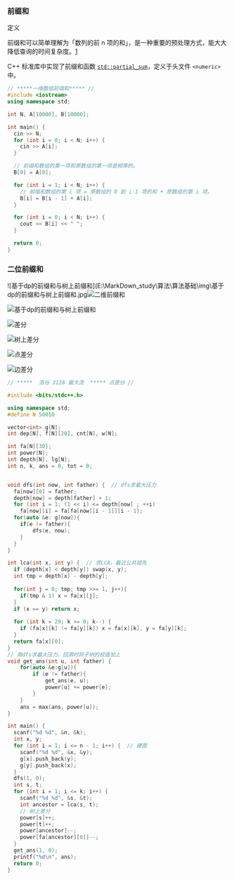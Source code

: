 ### 前缀和

定义

前缀和可以简单理解为「数列的前 n 项的和」，是一种重要的预处理方式，能大大降低查询的时间复杂度。[1](https://oi-wiki.org/basic/prefix-sum/#fn:note1)

C++ 标准库中实现了前缀和函数 [`std::partial_sum`](https://zh.cppreference.com/w/cpp/algorithm/partial_sum)，定义于头文件 `<numeric>` 中。

~~~~c++
// *****一维数组前缀和***** //
#include <iostream>
using namespace std;

int N, A[10000], B[10000];

int main() {
  cin >> N;
  for (int i = 0; i < N; i++) {
    cin >> A[i];
  }

  // 前缀和数组的第一项和原数组的第一项是相等的。
  B[0] = A[0];

  for (int i = 1; i < N; i++) {
    // 前缀和数组的第 i 项 = 原数组的 0 到 i-1 项的和 + 原数组的第 i 项。
    B[i] = B[i - 1] + A[i];
  }

  for (int i = 0; i < N; i++) {
    cout << B[i] << " ";
  }

  return 0;
}
~~~~

### 二位前缀和

![基于dp的前缀和与树上前缀和](E:\MarkDown_study\算法\算法基础\img\基于dp的前缀和与树上前缀和.jpg![二维前缀和](E:\MarkDown_study\算法\算法基础\img\二维前缀和.jpg)

![基于dp的前缀和与树上前缀和](E:\MarkDown_study\算法\算法基础\img\基于dp的前缀和与树上前缀和.jpg)

![差分](E:\MarkDown_study\算法\算法基础\img\差分.jpg)

![树上差分](E:\MarkDown_study\算法\算法基础\img\树上差分.jpg)

![点差分](E:\MarkDown_study\算法\算法基础\img\点差分.jpg)

![边差分](E:\MarkDown_study\算法\算法基础\img\边差分.jpg)

~~~c++
// *****  洛谷 3128 最大流  ***** 点差分 //

#include <bits/stdc++.h>

using namespace std;
#define N 50010

vector<int> g[N];
int dep[N], f[N][20], cnt[N], w[N];

int fa[N][30];
int power[N];
int depth[N], lg[N];
int n, k, ans = 0, tot = 0;


void dfs(int now, int father) {  // dfs求最大压力
  fa[now][0] = father;
  depth[now] = depth[father] + 1;
  for (int i = 1; (1 << i) <= depth[now] ; ++i)
    fa[now][i] = fa[fa[now][i - 1]][i - 1];
  for(auto &e: g[now]){
  	if(e != father){
  		dfs(e, now);
  	}
  }
}

int lca(int x, int y) {  // 求LCA，最近公共祖先
  if (depth[x] < depth[y]) swap(x, y);
  int tmp = depth[x] - depth[y];
  
  for(int j = 0; tmp; tmp >>= 1, j++){
  	if(tmp & 1) x = fa[x][j];
  }
  if (x == y) return x;
  
  for (int k = 29; k >= 0; k--) {
    if (fa[x][k] != fa[y][k]) x = fa[x][k], y = fa[y][k];
  }
  return fa[x][0];
}
// 用dfs求最大压力，回溯时将子树的权值加上
void get_ans(int u, int father) {
	for(auto &e:g[u]){
    	if (e != father){
    		get_ans(e, u);
    		power[u] += power[e];
    	}
	}
  	ans = max(ans, power[u]);
}

int main() {
  scanf("%d %d", &n, &k);
  int x, y;
  for (int i = 1; i <= n - 1; i++) {  // 建图
    scanf("%d %d", &x, &y);
	g[x].push_back(y);
	g[y].push_back(x);
  }
  dfs(1, 0);
  int s, t;
  for (int i = 1; i <= k; i++) {
    scanf("%d %d", &s, &t);
    int ancestor = lca(s, t);
    // 树上差分
    power[s]++;
    power[t]++;
    power[ancestor]--;
    power[fa[ancestor][0]]--;
  }
  get_ans(1, 0);
  printf("%d\n", ans);
  return 0;
}
~~~

